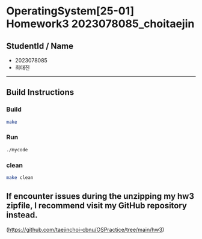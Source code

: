 # OperatingSystem[25-01] Homework3 2023078085_choitaejin

## StudentId / Name

- 2023078085
- 최태진

---

## Build Instructions

### Build

```bash
make
```

### Run

```bash
./mycode
```

### clean

```bash
make clean
```

## If encounter issues during the unzipping my hw3 zipfile, I recommend visit my GitHub repository instead.
(https://github.com/taejinchoi-cbnu/OSPractice/tree/main/hw3)